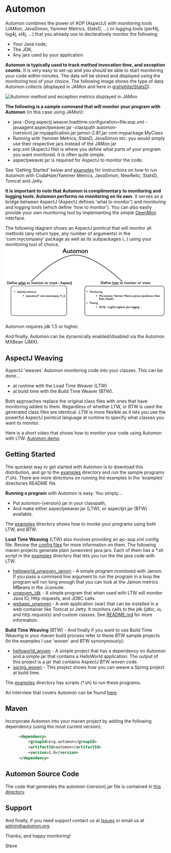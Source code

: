 # Automon
Automon combines the power of AOP (AspectJ) with monitoring tools (JAMon, JavaSimon, Yammer Metrics, StatsD, ...) or logging tools
(perf4j, log4j, sl4j, ...) that you already use to declaratively monitor the following:

* Your Java code,
* The JDK,
* Any jars used by your application

**Automon is typically used to track method invocation time, and exception counts.** It is very easy to set-up and you should
be able to start monitoring your code within minutes.  The data will be stored and displayed using the monitoring tool of your choice. The following image shows the type of data Automon collects (displayed in JAMon and here in [grahphite/StatsD](https://github.com/stevensouza/automon/blob/master/docs/automon_statsd.png)).

![Automon method and exception metrics displayed in JAMon](https://github.com/stevensouza/automon/blob/master/docs/automon_jamon.png)

**The following is a sample command that will monitor your program with Automon** (in this case using JAMon): 
* java  -Dorg.aspectj.weaver.loadtime.configuration=file:aop.xml -javaagent:aspectjweaver.jar -classpath automon-{version}.jar:myapplication.jar:jamon-2.81.jar com.mypackage.MyClass
* Running with Yammer Metrics, StatsD, JavaSimon etc. you would simply use their respective jars instead of the JAMon jar
* aop.xml (AspectJ file) is where you define what parts of your program you want monitored. It is often quite simple.
* aspectjweaver.jar is required for AspectJ to monitor the code.

See 'Getting Started' below and [examples](https://github.com/stevensouza/automon/tree/master/examples) for instructions on how to run Automon with CodaHale/Yammer Metrics, JavaSimon, NewRelic, StatsD, Tomcat and Jetty.

**It is important to note that Automon is complimentary to monitoring and logging tools. Automon performs no monitoring on its own.**
It serves as a bridge between AspectJ (AspectJ defines 'what to monitor') and monitoring and logging tools (which define 'how to monitor').
You can also easily provide your own monitoring tool by implementing the simple [OpenMon](https://github.com/stevensouza/automon/blob/master/automon/src/main/java/org/automon/implementations/OpenMon.java)
interface.

The following diagram shows an AspectJ pointcut that will monitor all methods (any return type, any number of arguments)
 in the 'com.mycompany' package as well as its subpackages (..) using your monitoring tool of choice.
![Automon](https://github.com/stevensouza/automon/blob/master/docs/automon_bridge.png)

Automon requires jdk 1.5 or higher.

And finally, Automon can be dynamically enabled/disabled via the Automon MXBean (JMX).

AspectJ Weaving
-----------------------------------
AspectJ 'weaves' Automon monitoring code into your classes.  This can be done...

* at runtime with the Load Time Weaver (LTW)
* at build time with the Build Time Weaver (BTW).

Both approaches replace the original class files with ones that have monitoring added to them.  Regardless of whether LTW, or BTW is used the
 generated class files are identical.  LTW is more flexible as it lets you use the powerful AspectJ pointcut language at
 runtime to specify what classes you want to monitor.

Here is a short video that shows how to monitor your code using Automon with LTW: [Automon demo](http://youtu.be/RdR0EdezS74)

Getting Started
-----------------------------------
The quickest way to get started with Automon is to download this distribution, and go to the [examples](https://github.com/stevensouza/automon/tree/master/examples)
directory and run the sample programs (*.sh).  There are more directions on running the examples in the 'examples' directories README file.

**Running a program** with Automon is easy.  You simply...

* Put automon-{version}.jar in your classpath,
* And make either aspectjweaver.jar (LTW), or aspectjrt.jar (BTW) available.

The [examples](https://github.com/stevensouza/automon/tree/master/examples) directory
shows how to invoke your programs using both LTW, and BTW.

**Load Time Weaving** (LTW) also involves providing an ajc-aop.xml config file.  Review the [config files](https://github.com/stevensouza/automon/tree/master/examples/config)
for more information on them. The following maven projects generate plain (unwoven) java jars.  Each of them has a *.sh script
 in the [examples](https://github.com/stevensouza/automon/tree/master/examples) directory that lets you run the the java code with LTW.

* [helloworld_unwoven_jamon](https://github.com/stevensouza/automon/tree/master/helloworld_unwoven_jamon) - A simple program monitored
with Jamon.  If you pass a command line argument to run the program in a loop the program will run long enough that you can look
at the Jamon metrics MBeans in the Jconsole.
* [unwoven_jdk](https://github.com/stevensouza/automon/tree/master/unwoven_jdk) - A simple program that when used with LTW will monitor
Java IO, Http requests, and JDBC calls.
* [webapp_unwoven](https://github.com/stevensouza/automon/tree/master/webapp_unwoven) - A web application (war) that can be installed
in a web container like Tomcat or Jetty. It monitors calls to the jdk (jdbc, io, and http requests) and custom classes.  See
[README.md](https://github.com/stevensouza/automon/tree/master/webapp_unwoven) for more information.


**Build Time Weaving** (BTW) - And finally if you want to use Build Time Weaving in your maven build process refer to these BTW sample projects (In the examples I use 'woven' and BTW synonymously):

* [helloworld_woven](https://github.com/stevensouza/automon/tree/master/helloworld_woven) - A simple project that
has a dependency on Automon and a simple jar that contains a HelloWorld application.  The output of this project is a jar
  that contains AspectJ BTW woven code.
* [spring_woven](https://github.com/stevensouza/automon/tree/master/spring_woven) - This project shows how you can weave a Spring
project at build time.

The [examples](https://github.com/stevensouza/automon/tree/master/examples) directory has scripts (*.sh) to run these programs.

An interview that covers Automon can be found [here](http://jaxenter.com/advanced-java-monitoring-with-automon-116079.html).

Maven
-----------------------------------

Incorporate Automon into your maven project by adding the following dependency (using the most current version).

```xml
      <dependency>
          <groupId>org.automon</groupId>
          <artifactId>automon</artifactId>
          <version>1.0</version>
      </dependency>
```


Automon Source Code
-----------------------------------

The code that generates the automon-{version}.jar file is contained in [this directory](https://github.com/stevensouza/automon/tree/master/automon).


Support
-----------------------------------
And finally, if you need support contact us at [Issues](https://github.com/stevensouza/automon/issues) or email us
at admin@automon.org.

Thanks, and happy monitoring!

Steve

